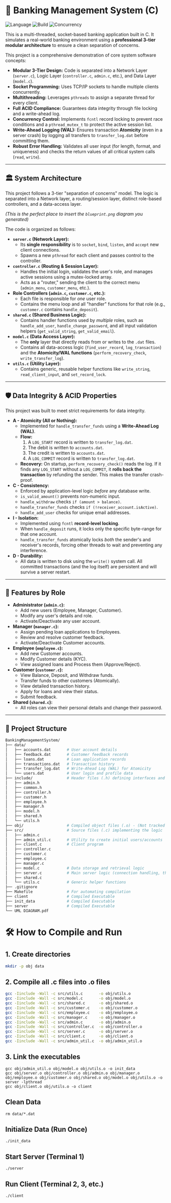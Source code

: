# 🏦 Banking Management System (C)

![Language](https://img.shields.io/badge/Language-C-blue.svg) ![Build](https://img.shields.io/badge/Build-gcc-lightgrey.svg) ![Concurrency](https://img.shields.io/badge/Concurrency-pthreads-blue.svg)

This is a multi-threaded, socket-based banking application built in C. It simulates a real-world banking environment using a **professional 3-tier modular architecture** to ensure a clean separation of concerns.

This project is a comprehensive demonstration of core system software concepts:
* **Modular 3-Tier Design:** Code is separated into a Network Layer (`server.c`), Logic Layer (`controller.c`, `admin.c`, etc.), and Data Layer (`model.c`).
* **Socket Programming:** Uses TCP/IP sockets to handle multiple clients concurrently.
* **Multithreading:** Leverages `pthreads` to assign a separate thread for every client.
* **Full ACID Compliance:** Guarantees data integrity through file locking and a write-ahead log.
* **Concurrency Control:** Implements `fcntl` record locking to prevent race conditions and a `pthread_mutex_t` to protect the active session list.
* **Write-Ahead Logging (WAL):** Ensures transaction **Atomicity** (even in a server crash) by logging all transfers to `transfer_log.dat` before committing them.
* **Robust Error Handling:** Validates all user input (for length, format, and uniqueness) and checks the return values of all critical system calls (`read`, `write`).

---

## 🏛️ System Architecture

This project follows a 3-tier "separation of concerns" model. The logic is separated into a Network layer, a routing/session layer, distinct role-based controllers, and a data-access layer.

*(This is the perfect place to insert the `blueprint.png` diagram you generated)*

The code is organized as follows:
* **`server.c` (Network Layer):**
    * Its **single responsibility** is to `socket`, `bind`, `listen`, and `accept` new client connections.
    * Spawns a new `pthread` for each client and passes control to the controller.
* **`controller.c` (Routing & Session Layer):**
    * Handles the initial login, validates the user's role, and manages active sessions using a mutex-locked array.
    * Acts as a "router," sending the client to the correct menu (`admin_menu`, `customer_menu`, etc.).
* **Role Controllers (`admin.c`, `customer.c`, etc.):**
    * Each file is responsible for *one* user role.
    * Contains the menu loop and all "handler" functions for that role (e.g., `customer.c` contains `handle_deposit`).
* **`shared.c` (Shared Business Logic):**
    * Contains handler functions used by *multiple* roles, such as `handle_add_user`, `handle_change_password`, and all input validation helpers (`get_valid_string`, `get_valid_email`).
* **`model.c` (Data Access Layer):**
    * The **only** layer that directly reads from or writes to the `.dat` files.
    * Contains all data-access logic (`find_user_record`, `log_transaction`) and the **Atomicity/WAL functions** (`perform_recovery_check`, `write_transfer_log`).
* **`utils.c` (Utility Layer):**
    * Contains generic, reusable helper functions like `write_string`, `read_client_input`, and `set_record_lock`.

---

## 🛡️ Data Integrity & ACID Properties

This project was built to meet strict requirements for data integrity.
* **A - Atomicity (All or Nothing):**
    * Implemented for `handle_transfer_funds` using a **Write-Ahead Log (WAL)**.
    * **Flow:**
        1. A `LOG_START` record is written to `transfer_log.dat`.
        2. The debit is written to `accounts.dat`.
        3. The credit is written to `accounts.dat`.
        4. A `LOG_COMMIT` record is written to `transfer_log.dat`.
    * **Recovery:** On startup, `perform_recovery_check()` reads the log. If it finds any `LOG_START` without a `LOG_COMMIT`, it **rolls back the transaction** by refunding the sender. This makes the transfer crash-proof.
* **C - Consistency:**
    * Enforced by application-level logic *before* any database write.
    * `is_valid_amount()` prevents non-numeric input.
    * `handle_withdraw` checks `if (amount > balance)`.
    * `handle_transfer_funds` checks `if (!receiver_account.isActive)`.
    * `handle_add_user` checks for unique email addresses.
* **I - Isolation:**
    * Implemented using `fcntl` **record-level locking**.
    * When `handle_deposit` runs, it locks only the specific byte-range for that one account.
    * `handle_transfer_funds` atomically locks *both* the sender's and receiver's records, forcing other threads to wait and preventing any interference.
* **D - Durability:**
    * All data is written to disk using the `write()` system call. All committed transactions (and the log itself) are persistent and will survive a server restart.

---

## 🚀 Features by Role
* **Administrator (`admin.c`):**
    * Add new users (Employee, Manager, Customer).
    * Modify any user's details and role.
    * Activate/Deactivate any user account.
* **Manager (`manager.c`):**
    * Assign pending loan applications to Employees.
    * Review and resolve customer feedback.
    * Activate/Deactivate Customer accounts.
* **Employee (`employee.c`):**
    * Add new Customer accounts.
    * Modify Customer details (KYC).
    * View assigned loans and Process them (Approve/Reject).
* **Customer (`customer.c`):**
    * View Balance, Deposit, and Withdraw funds.
    * Transfer funds to other customers (Atomically).
    * View detailed transaction history.
    * Apply for loans and view their status.
    * Submit feedback.
* **Shared (`shared.c`):**
    * All roles can view their personal details and change their password.
---
## 📁 Project Structure

```bash
BankingManagementSystem/
├── data/
│   ├── accounts.dat       # User account details
│   ├── feedback.dat       # Customer feedback records
│   ├── loans.dat          # Loan application records
│   ├── transactions.dat   # Transaction history
│   ├── transfer_log.dat   # Write-Ahead Log (WAL) for Atomicity
│   └── users.dat          # User login and profile data
├── include/               # Header files (.h) defining interfaces and structures
│   ├── admin.h
│   ├── common.h
│   ├── controller.h
│   ├── customer.h
│   ├── employee.h
│   ├── manager.h
│   ├── model.h
│   ├── shared.h
│   └── utils.h
├── obj/                   # Compiled object files (.o) - (Not tracked by Git)
├── src/                   # Source files (.c) implementing the logic
│   ├── admin.c
│   ├── admin_util.c       # Utility to create initial users/accounts
│   ├── client.c           # Client program
│   ├── controller.c
│   ├── customer.c
│   ├── employee.c
│   ├── manager.c
│   ├── model.c            # Data storage and retrieval logic
│   ├── server.c           # Main server logic (connection handling, threads)
│   ├── shared.c
│   └── utils.c            # Generic helper functions
├── .gitignore
├── Makefile               # For automating compilation
├── client                 # Compiled Executable
├── init_data              # Compiled Executable
├── server                 # Compiled Executable
└── UML DIAGRAM.pdf

```

# 🛠️ How to Compile and Run

## 1. Create directories

```bash
mkdir -p obj data
```

## 2. Compile all .c files into .o files
```bash
gcc -Iinclude -Wall -c src/utils.c       -o obj/utils.o
gcc -Iinclude -Wall -c src/model.c       -o obj/model.o
gcc -Iinclude -Wall -c src/shared.c      -o obj/shared.o
gcc -Iinclude -Wall -c src/customer.c    -o obj/customer.o
gcc -Iinclude -Wall -c src/employee.c    -o obj/employee.o
gcc -Iinclude -Wall -c src/manager.c     -o obj/manager.o
gcc -Iinclude -Wall -c src/admin.c       -o obj/admin.o
gcc -Iinclude -Wall -c src/controller.c  -o obj/controller.o
gcc -Iinclude -Wall -c src/server.c      -o obj/server.o
gcc -Iinclude -Wall -c src/client.c      -o obj/client.o
gcc -Iinclude -Wall -c src/admin_util.c  -o obj/admin_util.o
```

## 3. Link the executables
```
gcc obj/admin_util.o obj/model.o obj/utils.o -o init_data
gcc obj/server.o obj/controller.o obj/admin.o obj/manager.o obj/employee.o obj/customer.o obj/shared.o obj/model.o obj/utils.o -o server -lpthread
gcc obj/client.o obj/utils.o -o client
```

## Clean Data
```
rm data/*.dat
```
## Initialize Data (Run Once)
```
./init_data
```
## Start Server (Terminal 1)
```
./server
```
## Run Client (Terminal 2, 3, etc.)
```
./client
```

